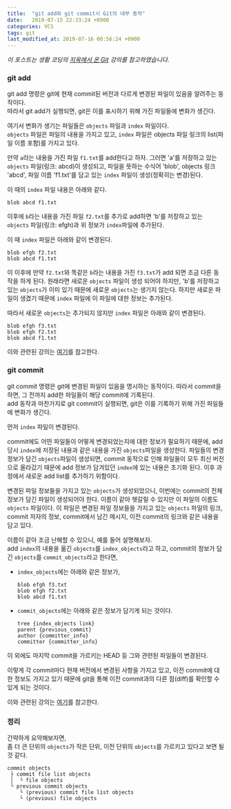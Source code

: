 ```yaml
---
title:  "git add와 git commit시 Git의 내부 동작"
date:   2019-07-15 22:33:24 +0900
categories: VCS
tags: git
last_modified_at: 2019-07-16 00:56:24 +0900
---
```


*이 포스트는 생활 코딩의 [지옥에서 온 Git](https://opentutorials.org/course/2708) 강의를 참고하였습니다.*

### git add

git add 명령은 git에 현재 commit된 버전과 다르게 변경된 파일이 있음을 알려주는 동작이다.  
따라서 git add가 실행되면, git은 이를 표시하기 위해 가진 파일들에 변화가 생긴다.  
  
여기서 변화가 생기는 파일들은 `objects` 파일과 `index` 파일이다.    
`objects` 파일은 파일의 내용을 가지고 있고, `index` 파일은 objects 파일 링크의 list(파일 이름 포함)를 가지고 있다.  
  
만약 `a`라는 내용을 가진 파일 `f1.txt`를 add한다고 하자. 그러면 'a'를 저장하고 있는 `objects` 파일(링크: abcd)이 생성되고, 파일을 뜻하는 수식어 'blob', objects 링크 'abcd', 파일 이름 'f1.txt'를 담고 있는 `index` 파일이 생성(정확히는 변경)된다.  
  
이 때의 `index` 파일 내용은 아래와 같다.  
``` 
blob abcd f1.txt
```
  
이후에 `b`라는 내용을 가진 파일 `f2.txt`를 추가로 add하면 'b'를 저장하고 있는 `objects` 파일(링크: efgh)과 위 정보가 `index`파일에 추가된다.  
  
이 때 `index` 파일은 아래와 같이 변경된다.  
```
blob efgh f2.txt
blob abcd f1.txt
```
  
이 이후에 만약 `f2.txt`와 똑같은 `b`라는 내용을 가진 `f3.txt`가 add 되면 조금 다른 동작을 하게 된다. 원래라면 새로운 `objects` 파일이 생성 되어야 하지만, 'b'를 저장하고 있는 `objects`가 이미 있기 때문에 새로운 `objects`는 생기지 않는다. 하지만 새로운 파일이 생겼기 때문에 `index` 파일에 이 파일에 대한 정보는 추가된다.  
  
따라서 새로운 `objects`는 추가되지 않지만 `index` 파일은 아래와 같이 변경된다.  
```
blob efgh f3.txt
blob efgh f2.txt
blob abcd f1.txt
```
  
이와 관련된 강의는 [여기](https://opentutorials.org/course/2708/15238)를 참고한다.  
  
### git commit 
  
git commit 명령은 git에 변경된 파일이 있음을 명시하는 동작이다. 따라서 commit을 하면, 그 전까지 add한 파일들이 해당 commit에 기록된다.  
add 동작과 마찬가지로 git commit이 실행되면, git은 이를 기록하기 위해 가진 파일들에 변화가 생긴다.  
  
먼저 `index` 파일이 변경된다.  
  
commit에도 어떤 파일들이 어떻게 변경되었는지에 대한 정보가 필요하기 때문에, add 당시 `index`에 저장된 내용과 같은 내용을 가진 `objects`파일을 생성한다. 파일들의 변경 정보가 담긴 `objects`파일이 생성되면, commit 동작으로 인해 파일들이 모두 최신 버전으로 올라갔기 때문에 add 정보가 담겨있던 `index`에 있는 내용은 초기화 된다. 이후 과정에서 새로운 add list를 추가하기 위함이다.  
  
변경된 파일 정보들을 가지고 있는 `objects`가 생성되었으니, 이번에는 commit의 전체 정보가 담긴 파일이 생성되어야 한다. 이름이 같아 헷갈릴 수 있지만 이 파일의 이름도 `objects` 파일이다. 이 파일은 변경된 파일 정보들을 가지고 있는 `objects` 파일의 링크, commit 저자의 정보, commit에서 남긴 메시지, 이전 commit의 링크와 같은 내용을 담고 있다.  
  
이름이 같아 조금 난해할 수 있으니, 예를 들어 설명해보자.  
add `index`의 내용을 옮긴 `objects`를 `index_objects`라고 하고, commit의 정보가 담긴 `objects`를 `commit_objects`라고 한다면,  
* `index_objects`에는 아래와 같은 정보가,  
  ```
  blob efgh f3.txt
  blob efgh f2.txt
  blob abcd f1.txt
  ```
* `commit_objects`에는 아래와 같은 정보가 담기게 되는 것이다.  
  ```
  tree {index_objects link}
  parent {previous_commit}
  author {committer_info}
  committer {committer_info} 
  ```
  
이 외에도 마지막 commit을 가르키는 HEAD 등 그와 관련된 파일들이 변경된다.  
  
이렇게 각 commit마다 현재 버전에서 변경된 사항을 가지고 있고, 이전 commit에 대한 정보도 가지고 있기 때문에 git을 통해 이전 commit과의 다른 점(diff)를 확인할 수 있게 되는 것이다.  
  
이와 관련된 강의는 [여기](https://opentutorials.org/course/2708/15240)를 참고한다.  
  
### 정리
  
간략하게 요약해보자면,  
좀 더 큰 단위의 `objects`가 작은 단위, 이전 단위의 `objects`를 가르키고 있다고 보면 될 것 같다.  

```  
commit objects 
 ├ commit file list objects
 │  └ file objects  
 └ previous commit objects
    └ (previous) commit file list objects
    └ (previous) file objects
```
